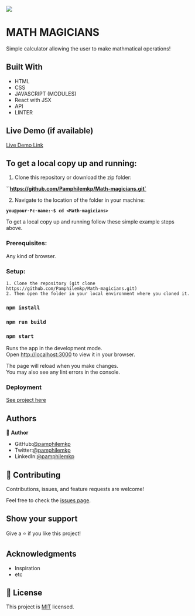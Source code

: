 
![](https://img.shields.io/badge/Microverse-blueviolet)

# MATH MAGICIANS

Simple calculator allowing the user to make mathmatical operations!


## Built With

- HTML
- CSS
- JAVASCRIPT (MODULES)
- React with JSX
- API
- LINTER

## Live Demo (if available)

[Live Demo Link](https://pamphilemkp.github.io/Math-magicians/)


## To get a local copy up and running:

1. Clone this repository or download the zip folder:

**``https://github.com/Pamphilemkp/Math-magicians.git`**

2. Navigate to the location of the folder in your machine:

**``you@your-Pc-name:~$ cd <Math-magicians>``**

To get a local copy up and running follow these simple example steps above.


### Prerequisites: 
Any kind of browser. 

### Setup:
    1. Clone the repository (git clone https://github.com/Pamphilemkp/Math-magicians.git)
    2. Then open the folder in your local environment where you cloned it.

### `npm install`
### `npm run build`
### `npm start`

Runs the app in the development mode.\
Open [http://localhost:3000](http://localhost:3000) to view it in your browser.

The page will reload when you make changes.\
You may also see any lint errors in the console.

### Deployment

[See project here](https://pamphilemkp.github.io/Math-magicians/)

## Authors

👤 **Author**

   - GitHub:[@pamphilemkp](https://github.com/pamphilemkp)
   - Twitter:[@pamphilemkp](https://Twitter.com/PamphileMusonda)
   - LinkedIn:[@pamphilemkp](https://www.linkedin.com/in/pamphile-musonda-2bb8a9237)

## 🤝 Contributing

Contributions, issues, and feature requests are welcome!

Feel free to check the [issues page](https://github.com/Pamphilemkp/Math-magicians/issues).

## Show your support

Give a ⭐️ if you like this project!

## Acknowledgments
- Inspiration
- etc

## 📝 License

This project is [MIT](./MIT.md) licensed.
